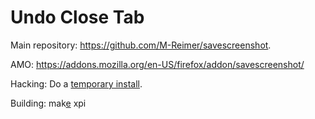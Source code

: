 Undo Close Tab
====================

Main repository: https://github.com/M-Reimer/savescreenshot.

AMO: https://addons.mozilla.org/en-US/firefox/addon/savescreenshot/

Hacking: Do a [temporary install](https://developer.mozilla.org/en-US/Add-ons/WebExtensions/Temporary_Installation_in_Firefox).

Building: mak[e](https://www.gnu.org/software/make/) xpi
